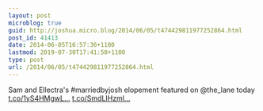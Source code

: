 ```yaml
---
layout: post
microblog: true
guid: http://joshua.micro.blog/2014/06/05/t474429811977252864.html
post_id: 41413
date: 2014-06-05T16:57:36+1100
lastmod: 2019-07-30T17:41:50+1100
type: post
url: /2014/06/05/t474429811977252864.html
---
```

Sam and Ellectra's #marriedbyjosh elopement featured on @the_lane today [t.co/1yS4HMgwL...](http://t.co/1yS4HMgwLX) [t.co/SmdLIHzml...](http://t.co/SmdLIHzml5)
